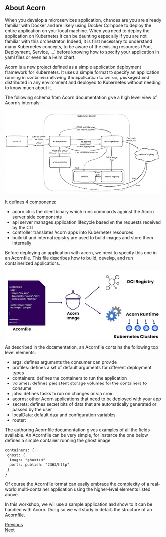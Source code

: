 ## About Acorn

When you develop a microservices application, chances are you are already familiar with Docker and are likely using Docker Compose to deploy the entire application on your local machine. When you need to deploy the application on Kubernetes it can be daunting especially if you are not familiar with this orchestrator. Indeed, it is first necessary to understand many Kubernetes concepts, to be aware of the existing resources (Pod, Deployment, Service, …) before knowing how to specify your application in yaml files or even as a Helm chart.

Acorn is a new project defined as a simple application deployment framework for Kubernetes. It uses a simple format to specify an application running in containers allowing the application to be run, packaged and distributed in any environment and deployed to Kubernetes without needing to know much about it.

The following schema from Acorn documentation give a high level view of Acorn’s internals:

![Architecture](./images/acorn/architecture.png)

It defines 4 components:

- acorn cli is the client binary which runs commands against the Acorn server side components
- api server manages application lifecycle based on the requests received by the CLI
- controller translates Acorn apps into Kubernetes resources
- buildkit and internal registry are used to build images and store them internally

Before deploying an application with acorn, we need to specify this one in an Acornfile. This file describes how to build, develop, and run containerized applications.

![Workflow](./images/acorn/workflow.png)

As described in the documentation, an Acornfile contains the following top level elements:

- args: defines arguments the consumer can provide
- profiles: defines a set of default arguments for different deployment types
- containers: defines the containers to run the application
- volumes: defines persistent storage volumes for the containers to consume
- jobs: defines tasks to run on changes or via cron
- acorns: other Acorn applications that need to be deployed with your app
- secrets: defines secret bits of data that are automatically generated or passed by the user
- localData: default data and configuration variables
- router:

The authoring Acornfile documentation gives examples of all the fields available. An Acornfile can be very simple, for instance the one below defines a simple container running the ghost image.

```
containers: {
 ghost: {
  image: "ghost:4"
  ports: publish: "2368/http"
 }
}
```

Of course the Acornfile format can easily embrace the complexity of a real-world multi-container application using the higher-level elements listed above.

In this workshop, we will use a sample application and show to it can be handled with Acorn. Doing so we will study in details the structure of an Acornfile.

[Previous](./README.md)  
[Next](./environment.md)